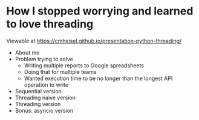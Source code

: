 # How I stopped worrying and learned to love threading

Viewable at https://cmheisel.github.io/presentation-python-threading/

* About me
* Problem trying to solve
  * Writing multiple reports to Google spreadsheets
  * Doing that for multiple teams
  * Wanted execution time to be no longer than the longest API operation to write
* Sequential version
* Threading naive version
* Threading version
* Bonus: asyncio version
